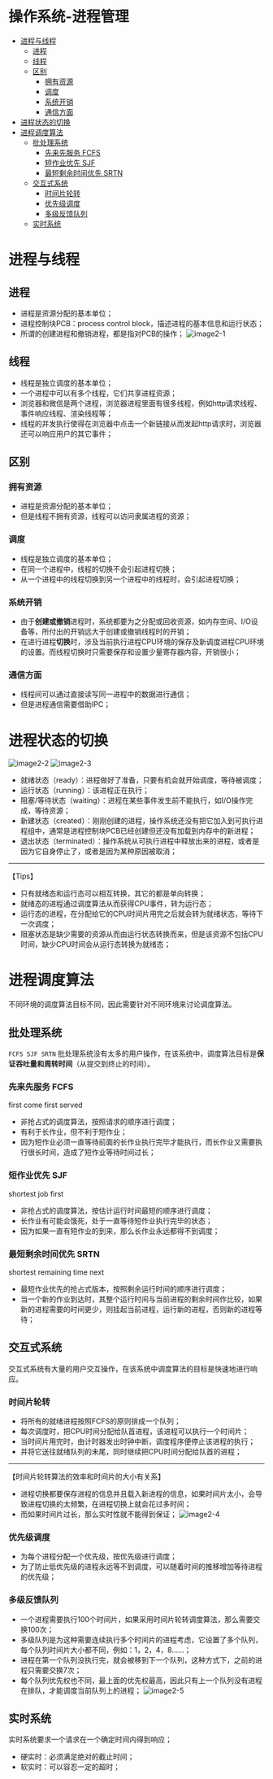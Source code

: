 # 操作系统-进程管理      
* [进程与线程](#进程与线程)    
  * [进程](#进程)    
  * [线程](#线程)    
  * [区别](#区别)    
    * [拥有资源](#拥有资源)    
    * [调度](#调度)    
    * [系统开销](#系统开销)    
    * [通信方面](#通信方面)    
* [进程状态的切换](#进程状态的切换)    
* [进程调度算法](#进程调度算法)    
  * [批处理系统](#批处理系统)    
    * [先来先服务 FCFS](#先来先服务-FCFS)    
    * [短作业优先 SJF](#短作业优先-SJF)    
    * [最短剩余时间优先 SRTN](#最短剩余时间优先-SRTN)    
  * [交互式系统](#交互式系统)    
    * [时间片轮转](#时间片轮转)    
    * [优先级调度](#优先级调度)    
    * [多级反馈队列](#多级反馈队列)    
  * [实时系统](#实时系统)    


# 进程与线程
## 进程
* 进程是资源分配的基本单位；
* 进程控制块PCB：process control block，描述进程的基本信息和运行状态；
* 所谓的创建进程和撤销进程，都是指对PCB的操作；
![image2-1](https://github.com/iii17-grace/Computer_Science/blob/master/%E6%93%8D%E4%BD%9C%E7%B3%BB%E7%BB%9F/image2-1.png)


## 线程
* 线程是独立调度的基本单位；
* 一个进程中可以有多个线程，它们共享进程资源；
* 浏览器和微信是两个进程，浏览器进程里面有很多线程，例如http请求线程、事件响应线程、渲染线程等；
* 线程的并发执行使得在浏览器中点击一个新链接从而发起http请求时，浏览器还可以响应用户的其它事件；

## 区别
### 拥有资源
* 进程是资源分配的基本单位；
* 但是线程不拥有资源，线程可以访问隶属进程的资源；

### 调度
* 线程是独立调度的基本单位；
* 在同一个进程中，线程的切换不会引起进程切换；
* 从一个进程中的线程切换到另一个进程中的线程时，会引起进程切换；

### 系统开销
* 由于**创建或撤销**进程时，系统都要为之分配或回收资源，如内存空间、I/O设备等，所付出的开销远大于创建或撤销线程时的开销；
* 在进行进程**切换**时，涉及当前执行进程CPU环境的保存及新调度进程CPU环境的设置。而线程切换时只需要保存和设置少量寄存器内容，开销很小；

### 通信方面
* 线程间可以通过直接读写同一进程中的数据进行通信；
* 但是进程通信需要借助IPC；

# 进程状态的切换
![image2-2](https://github.com/iii17-grace/Computer_Science/blob/master/%E6%93%8D%E4%BD%9C%E7%B3%BB%E7%BB%9F/image2-2.JPG)
![image2-3](https://github.com/iii17-grace/Computer_Science/blob/master/%E6%93%8D%E4%BD%9C%E7%B3%BB%E7%BB%9F/image2-3.png)

* 就绪状态（ready）：进程做好了准备，只要有机会就开始调度，等待被调度；
* 运行状态（running）：该进程正在执行；
* 阻塞/等待状态（waiting）：进程在某些事件发生前不能执行，如I/O操作完成，等待资源；
* 新建状态（created）：刚刚创建的进程，操作系统还没有把它加入到可执行进程组中，通常是进程控制块PCB已经创建但还没有加载到内存中的新进程；
* 退出状态（terminated）：操作系统从可执行进程中释放出来的进程，或者是因为它自身停止了，或者是因为某种原因被取消；
---
【Tips】
* 只有就绪态和运行态可以相互转换，其它的都是单向转换；
* 就绪态的进程通过调度算法从而获得CPU事件，转为运行态；
* 运行态的进程，在分配给它的CPU时间片用完之后就会转为就绪状态，等待下一次调度；
* 阻塞状态是缺少需要的资源从而由运行状态转换而来，但是该资源不包括CPU时间，缺少CPU时间会从运行态转换为就绪态；

# 进程调度算法
不同环境的调度算法目标不同，因此需要针对不同环境来讨论调度算法。
## 批处理系统
`FCFS SJF SRTN`
批处理系统没有太多的用户操作，在该系统中，调度算法目标是**保证吞吐量和周转时间**（从提交到终止的时间）。

### 先来先服务 FCFS
first come first served
* 非抢占式的调度算法，按照请求的顺序进行调度；
* 有利于长作业，但不利于短作业；
* 因为短作业必须一直等待前面的长作业执行完毕才能执行，而长作业又需要执行很长时间，造成了短作业等待时间过长；

### 短作业优先 SJF
shortest job first
* 非抢占式的调度算法，按估计运行时间最短的顺序进行调度；
* 长作业有可能会饿死，处于一直等待短作业执行完毕的状态；
* 因为如果一直有短作业的到来，那么长作业永远都得不到调度；

### 最短剩余时间优先 SRTN
shortest remaining time next
* 最短作业优先的抢占式版本，按照剩余运行时间的顺序进行调度；
* 当一个新的作业到达时，其整个运行时间与当前进程的剩余时间作比较，如果新的进程需要的时间更少，则挂起当前进程，运行新的进程，否则新的进程等待；

## 交互式系统
交互式系统有大量的用户交互操作，在该系统中调度算法的目标是快速地进行响应。

### 时间片轮转
* 将所有的就绪进程按照FCFS的原则排成一个队列；
* 每次调度时，把CPU时间分配给队首进程，该进程可以执行一个时间片；
* 当时间片用完时，由计时器发出时钟中断，调度程序便停止该进程的执行；
* 并将它送往就绪队列的末尾，同时继续把CPU时间分配给队首的进程；
---
【时间片轮转算法的效率和时间片的大小有关系】
* 进程切换都要保存进程的信息并且载入新进程的信息，如果时间片太小，会导致进程切换的太频繁，在进程切换上就会花过多时间；
* 而如果时间片过长，那么实时性就不能得到保证；
![image2-4](https://github.com/iii17-grace/Computer_Science/blob/master/%E6%93%8D%E4%BD%9C%E7%B3%BB%E7%BB%9F/image2-4.png)

### 优先级调度
* 为每个进程分配一个优先级，按优先级进行调度；
* 为了防止低优先级的进程永远等不到调度，可以随着时间的推移增加等待进程的优先级；

### 多级反馈队列
* 一个进程需要执行100个时间片，如果采用时间片轮转调度算法，那么需要交换100次；
* 多级队列是为这种需要连续执行多个时间片的进程考虑，它设置了多个队列，每个队列时间片大小都不同，例如：1，2，4，8……；
* 进程在第一个队列没执行完，就会被移到下一个队列，这种方式下，之前的进程只需要交换7次；
* 每个队列优先权也不同，最上面的优先权最高，因此只有上一个队列没有进程在排队，才能调度当前队列上的进程；
![image2-5](https://github.com/iii17-grace/Computer_Science/blob/master/%E6%93%8D%E4%BD%9C%E7%B3%BB%E7%BB%9F/image2-5.png)

## 实时系统
实时系统要求一个请求在一个确定时间内得到响应；
* 硬实时：必须满足绝对的截止时间；
* 软实时：可以容忍一定的超时；
